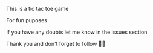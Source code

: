 This is a tic tac toe game 

For fun puposes

If you have any doubts let me know in the issues section

Thank you and don't forget to follow 🙏🙏
